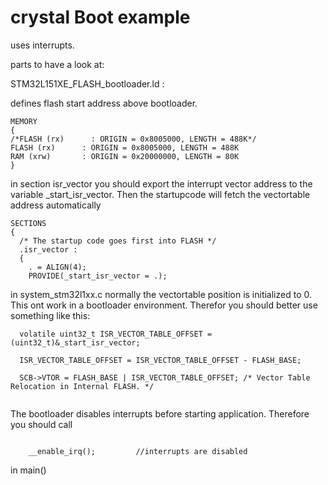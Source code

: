 # crystal Boot example
uses interrupts.

parts to have a look at:

STM32L151XE_FLASH_bootloader.ld :

defines flash start address above bootloader.
```
MEMORY
{
/*FLASH (rx)      : ORIGIN = 0x8005000, LENGTH = 488K*/
FLASH (rx)      : ORIGIN = 0x8005000, LENGTH = 488K
RAM (xrw)       : ORIGIN = 0x20000000, LENGTH = 80K
}
```
in section isr_vector you should export the interrupt vector address to the variable _start_isr_vector. Then the startupcode will fetch the vectortable address automatically
```
SECTIONS
{
  /* The startup code goes first into FLASH */
  .isr_vector :
  {
    . = ALIGN(4);
    PROVIDE(_start_isr_vector = .);
```	
	
in system_stm32l1xx.c normally the vectortable position is initialized to 0. This ont work in a bootloader environment. Therefor you should better use something like this:

```
  volatile uint32_t ISR_VECTOR_TABLE_OFFSET = (uint32_t)&_start_isr_vector;

  ISR_VECTOR_TABLE_OFFSET = ISR_VECTOR_TABLE_OFFSET - FLASH_BASE;

  SCB->VTOR = FLASH_BASE | ISR_VECTOR_TABLE_OFFSET; /* Vector Table Relocation in Internal FLASH. */
  
```  
  
The bootloader disables interrupts before starting application. Therefore you should call 

```

	__enable_irq();			//interrupts are disabled
```
	
in main()